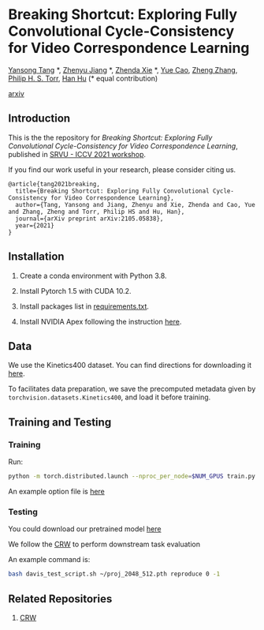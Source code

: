 # Breaking Shortcut: Exploring Fully Convolutional Cycle-Consistency for Video Correspondence Learning

[Yansong Tang](https://andytang15.github.io/) \*, [Zhenyu Jiang](http://zhenyujiang.me) \*, [Zhenda Xie](https://zdaxie.github.io/) \*, [Yue Cao](http://yue-cao.me/), [Zheng Zhang](https://stupidzz.github.io/), [Philip H. S. Torr](https://www.robots.ox.ac.uk/~phst/), [Han Hu](https://ancientmooner.github.io/) (* equal contribution)

[arxiv](https://arxiv.org/pdf/2105.05838.pdf) 

## Introduction

This is the the repository for *Breaking Shortcut: Exploring Fully Convolutional Cycle-Consistency for Video Correspondence Learning*, published in [SRVU - ICCV 2021 workshop](https://sites.google.com/view/srvu-iccv21-workshop/home).

If you find our work useful in your research, please consider citing us.

```
@article{tang2021breaking,
  title={Breaking Shortcut: Exploring Fully Convolutional Cycle-Consistency for Video Correspondence Learning},
  author={Tang, Yansong and Jiang, Zhenyu and Xie, Zhenda and Cao, Yue and Zhang, Zheng and Torr, Philip HS and Hu, Han},
  journal={arXiv preprint arXiv:2105.05838},
  year={2021}
}
```

## Installation

1. Create a conda environment with Python 3.8.

2. Install Pytorch 1.5 with CUDA 10.2.

3. Install packages list in [requirements.txt](requirements.txt).

4. Install NVIDIA Apex following the instruction [here](https://github.com/NVIDIA/apex).

## Data

We use the Kinetics400 dataset. You can find directions for downloading it [here](https://github.com/pytorch/vision/tree/master/references/video_classification).

To facilitates data preparation, we save the precomputed metadata given by `torchvision.datasets.Kinetics400`, and load it before training.

## Training and Testing

### Training

Run:

```bash
python -m torch.distributed.launch --nproc_per_node=$NUM_GPUS train.py -opt $OPTION_FILE_NAME -extra amp_opt_level=O1
```

An example option file is [here](code/options/train/STFC3.yaml)

### Testing
You could download our pretrained model [here](https://drive.google.com/file/d/14QOKJZcB8GdA6W2oV0nysbBevYWebLJs/view?usp=sharing)

We follow the [CRW](https://github.com/ajabri/videowalk) to perform downstream task evaluation

An example command is:

```bash
bash davis_test_script.sh ~/proj_2048_512.pth reproduce 0 -1
```

## Related Repositories

1. [CRW](https://github.com/ajabri/videowalk) 
